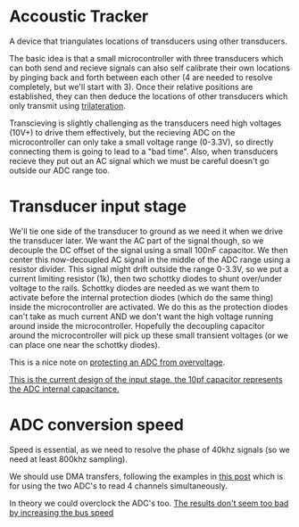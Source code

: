 # Accoustic Tracker
A device that triangulates locations of transducers using other transducers.

The basic idea is that a small microcontroller with three transducers which can both send and recieve signals can also self calibrate their own locations by pinging back and forth between each other (4 are needed to resolve completely, but we'll start with 3). Once their relative positions are established, they can then deduce the locations of other transducers which only transmit using [trilateration](https://en.wikipedia.org/wiki/Trilateration).

Transcieving is slightly challenging as the transducers need high voltages (10V+) to drive them effectively, but the recieving ADC on the microcontroller can only take a small voltage range (0-3.3V), so directly connecting them is going to lead to a "bad time". Also, when transducers recieve they put out an AC signal which we must be careful doesn't go outside our ADC range too. 

# Transducer input stage
We'll tie one side of the transducer to ground as we need it when we drive the transducer later. We want the AC part of the signal though, so we decouple the DC offset of the signal using a small 100nF capacitor. We then center this now-decoupled AC signal in the middle of the ADC range using a resistor divider. This signal might drift outside the range 0-3.3V, so we put a current limiting resistor (1k), then two schottky diodes to shunt over/under voltage to the rails. Schottky diodes are needed as we want them to activate before the internal protection diodes (which do the same thing) inside the microcontroller are activated. We do this as the protection diodes can't take as much current AND we don't want the high voltage running around inside the microcontroller. Hopefully the decoupling capacitor around the microcontroller will pick up these small transient voltages (or we can place one near the schottky diodes).

This is a nice note on [protecting an ADC from overvoltage](http://www.analog.com/en/technical-articles/protecting-adc-inputs.html).

[This is the current design of the input stage, the 10pf capacitor represents the ADC internal capacitance.](http://www.falstad.com/circuit/circuitjs.html?cct=$+1+7.8125e-7+0.48711659992454737+50+5+43%0Av+128+208+128+256+0+2+40000+1+0+0+0.5%0Ag+32+304+32+336+0%0Ac+128+208+256+208+0+1.0000000000000001e-7+8.176974525371321%0Ar+304+64+304+128+0+10000%0Ar+304+64+304+0+0+10000%0AR+304+0+304+-32+0+0+40+3.3+0+0+0.5%0Ag+304+128+304+144+0%0Aw+256+208+320+208+0%0Ac+464+208+528+208+0+1e-11+-0.43156791400295147%0Ag+464+272+464+304+0%0Ax+-27+369+106+399+4+24+Transducer%5C%5CnCapacitance%0Ax+540+221+668+278+4+24+ADC%5C%5Cninput%5C%5Cncapacitance%0Aw+304+64+256+64+0%0Aw+256+64+256+208+0%0Ax+337+42+414+99+4+24+Bias%5C%5Cnvoltage%5C%5Cnsource%0Ac+32+240+32+304+0+1.9e-9+0.013235185355151557%0Aw+32+208+128+208+0%0Ar+-176+128+-240+128+0+2200%0Ar+-48+224+-112+224+0+1000%0Ar+320+208+416+208+0+10000%0Aw+-16+208+-16+144+0%0Aw+-16+144+32+144+0%0Aw+-16+128+-16+144+0%0Ag+-16+240+-16+272+0%0AR+-16+48+-16+16+0+0+40+20+0+0+0.5%0As+128+256+128+304+0+1+false%0Ag+128+304+128+336+0%0Ax+157+278+250+308+4+24+Simulate%5C%5Cninput%0Aw+32+208+32+240+0%0Aw+-112+224+-144+224+0%0Av+-304+128+-240+128+0+2+40000+1.65+1.65+3.141592653589793+0.5%0Av+-304+224+-240+224+0+2+40000+1.65+1.65+0+0.5%0Aw+-304+128+-304+224+0%0Aw+-304+224+-304+272+0%0Ag+-304+320+-304+352+0%0At+-48+224+-16+224+0+1+0.62053318388151+0.6337683692366616+100%0At+-48+112+-16+112+0+-1+19.986764811244925+-3.3999221216163278e-9+100%0At+-176+128+-144+128+0+1+-19.999999996116074+2.639999999684195e-10+100%0Ag+-144+144+-144+160+0%0Ar+-144+112+-96+112+0+1000%0Aw+-16+48+-16+96+0%0Ar+-64+48+-64+112+0+10000%0Aw+-64+48+-16+48+0%0Aw+-48+112+-64+112+0%0Aw+-64+112+-96+112+0%0Aw+-144+224+-240+224+0%0Ad+464+208+464+160+1+0.805904783%0Ad+464+272+464+208+1+0.805904783%0AR+464+160+464+128+0+0+40+3.3+0+0+0.5%0Aw+528+208+528+272+0%0Aw+464+272+528+272+0%0Aw+416+208+464+208+0%0As+-304+272+-304+320+0+0+false%0Ax+-272+295+-183+325+4+24+simulate%5C%5Cndriving%0Aw+32+144+32+208+0%0Ao+8+1+0+4099+5+0.0001953125+0+2+8+3%0Ao+46+1+0+4099+5+0.00625+1+2+46+3%0A)

# ADC conversion speed
Speed is essential, as we need to resolve the phase of 40khz signals (so we need at least 800khz sampling).

We should use DMA transfers, following the examples in [this post](https://forum.pjrc.com/threads/30171-Reconfigure-ADC-via-a-DMA-transfer-to-allow-multiple-Channel-Acquisition) which is for using the two ADC's to read 4 channels simultaneously. 

In theory we could overclock the ADC's too. [The results don't seem too bad by increasing the bus speed](https://forum.pjrc.com/threads/30171-Reconfigure-ADC-via-a-DMA-transfer-to-allow-multiple-Channel-Acquisition)
